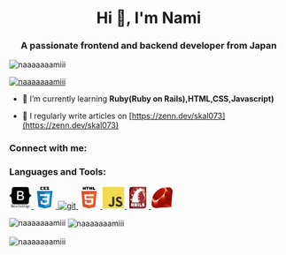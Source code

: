 <h1 align="center">Hi 👋, I'm Nami</h1>
<h3 align="center">A passionate frontend and backend developer from Japan</h3>

<p align="left"> <img src="https://komarev.com/ghpvc/?username=naaaaaaamiii&label=Profile%20views&color=0e75b6&style=flat" alt="naaaaaaamiii" /> </p>

<p align="left"> <a href="https://github.com/ryo-ma/github-profile-trophy"><img src="https://github-profile-trophy.vercel.app/?username=naaaaaaamiii" alt="naaaaaaamiii" /></a> </p>

- 🌱 I’m currently learning **Ruby(Ruby on Rails),HTML,CSS,Javascript)**

- 📝 I regularly write articles on [https://zenn.dev/skal073](https://zenn.dev/skal073)

<h3 align="left">Connect with me:</h3>
<p align="left">
</p>

<h3 align="left">Languages and Tools:</h3>
<p align="left"> <a href="https://getbootstrap.com" target="_blank" rel="noreferrer"> <img src="https://raw.githubusercontent.com/devicons/devicon/master/icons/bootstrap/bootstrap-plain-wordmark.svg" alt="bootstrap" width="40" height="40"/> </a> <a href="https://www.w3schools.com/css/" target="_blank" rel="noreferrer"> <img src="https://raw.githubusercontent.com/devicons/devicon/master/icons/css3/css3-original-wordmark.svg" alt="css3" width="40" height="40"/> </a> <a href="https://git-scm.com/" target="_blank" rel="noreferrer"> <img src="https://www.vectorlogo.zone/logos/git-scm/git-scm-icon.svg" alt="git" width="40" height="40"/> </a> <a href="https://www.w3.org/html/" target="_blank" rel="noreferrer"> <img src="https://raw.githubusercontent.com/devicons/devicon/master/icons/html5/html5-original-wordmark.svg" alt="html5" width="40" height="40"/> </a> <a href="https://developer.mozilla.org/en-US/docs/Web/JavaScript" target="_blank" rel="noreferrer"> <img src="https://raw.githubusercontent.com/devicons/devicon/master/icons/javascript/javascript-original.svg" alt="javascript" width="40" height="40"/> </a> <a href="https://rubyonrails.org" target="_blank" rel="noreferrer"> <img src="https://raw.githubusercontent.com/devicons/devicon/master/icons/rails/rails-original-wordmark.svg" alt="rails" width="40" height="40"/> </a> <a href="https://www.ruby-lang.org/en/" target="_blank" rel="noreferrer"> <img src="https://raw.githubusercontent.com/devicons/devicon/master/icons/ruby/ruby-original.svg" alt="ruby" width="40" height="40"/> </a> </p>

<p><img align="left" src="https://github-readme-stats.vercel.app/api/top-langs?username=naaaaaaamiii&show_icons=true&locale=en&layout=compact" alt="naaaaaaamiii" /></p>

<p>&nbsp;<img align="center" src="https://github-readme-stats.vercel.app/api?username=naaaaaaamiii&show_icons=true&locale=en" alt="naaaaaaamiii" /></p>

<p><img align="center" src="https://github-readme-streak-stats.herokuapp.com/?user=naaaaaaamiii&" alt="naaaaaaamiii" /></p>
